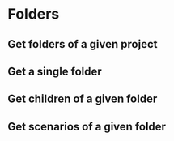 # Folders
## Get folders of a given project
## Get a single folder
## Get children of a given folder
## Get scenarios of a given folder
